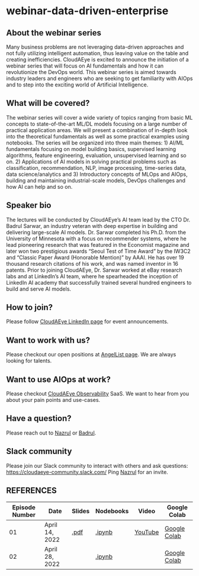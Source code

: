 # webinar-data-driven-enterprise

## About the webinar series
Many business problems are not leveraging data-driven approaches and not fully utilizing intelligent automation, thus leaving value on the table and creating inefficiencies. CloudAEye is excited to announce the initiation of a webinar series that will focus on AI fundamentals and how it can revolutionize the DevOps world. This webinar series is aimed towards industry leaders and engineers who are seeking to get familiarity with AIOps and to step into the exciting world of Artificial Intelligence.

## What will be covered?
The webinar series will cover a wide variety of topics ranging from basic ML concepts to state-of-the-art ML/DL models focusing on a large number of practical application areas. We will present a combination of in-depth look into the theoretical fundamentals as well as some practical examples using notebooks. The series will be organized into three main themes: 1) AI/ML fundamentals focusing on model building basics, supervised learning algorithms, feature engineering, evaluation, unsupervised learning and so on. 2) Applications of AI models in solving practical problems such as classification, recommendation, NLP, image processing, time-series data, data science/analytics and 3) Introductory concepts of MLOps and AIOps, building and maintaining industrial-scale models, DevOps challenges and how AI can help and so on.

## Speaker bio
The lectures will be conducted by CloudAEye’s AI team lead by the CTO Dr. Badrul Sarwar, an industry veteran with deep expertise in building and delivering large-scale AI models. Dr. Sarwar completed his Ph.D. from the University of Minnesota with a focus on recommender systems, where he lead pioneering research that was featured in the Economist magazine and later won two prestigious awards “Seoul Test of Time Award” by the IW3C2 and “Classic Paper Award (Honorable Mention)” by AAAI. He has over 19 thousand research citations of his work, and was named inventor in 16 patents. Prior to joining CloudAEye, Dr. Sarwar worked at eBay research labs and at LinkedIn’s AI team, where he spearheaded the inception of LinkedIn AI academy that successfully trained several hundred engineers to build and serve AI models.

## How to join? 
Please follow [CloudAEye LinkedIn page](https://www.linkedin.com/company/cloudaeye/) for event announcements. 

## Want to work with us? 
Please checkout our open positions at [AngelList page](https://angel.co/company/cloudaeye). We are always looking for talents. 

## Want to use AIOps at work? 
Please checkout [CloudAEye Observability](https://www.cloudaeye.com/) SaaS. We want to hear from you about your pain points and use-cases.  

## Have a question? 
Please reach out to [Nazrul](https://www.linkedin.com/in/nazislam/) or [Badrul](https://www.linkedin.com/in/bmsarwar/). 

## Slack community 
Please join our Slack community to interact with others and ask questions: https://cloudaeye-community.slack.com/ Ping [Nazrul](https://www.linkedin.com/in/nazislam/) for an invite. 

## REFERENCES
| Episode Number | Date | Slides | Nodebooks | Video | Google Colab | 
|----------------|------|--------|-----------|-------|--------------|
| 01 | April 14, 2022 | [.pdf](https://github.com/CloudAEye/webinar-data-driven-enterprise/blob/main/episode-1/slides/ep01.pdf) | [.ipynb](https://github.com/CloudAEye/webinar-data-driven-enterprise/blob/main/episode-1/notebooks/ep01.ipynb) | [YouTube](https://www.youtube.com/watch?v=0V57MHUB5TU) | [Google Colab](https://colab.research.google.com/drive/15xzHZU9G2eiJIyhabFqPFIvAAWki68l1#scrollTo=LdRDuRlvnD7w)
| 02 | April 28, 2022 |  | [.ipynb](https://github.com/CloudAEye/webinar-data-driven-enterprise/blob/main/episode-2/notebooks/ep02.ipynb) |  | [Google Colab](https://colab.research.google.com/drive/1jYC-MGtBK32_l9HT8dEQDzcdqMh8iTOu#scrollTo=6Q1hpQQghzEv) | 
